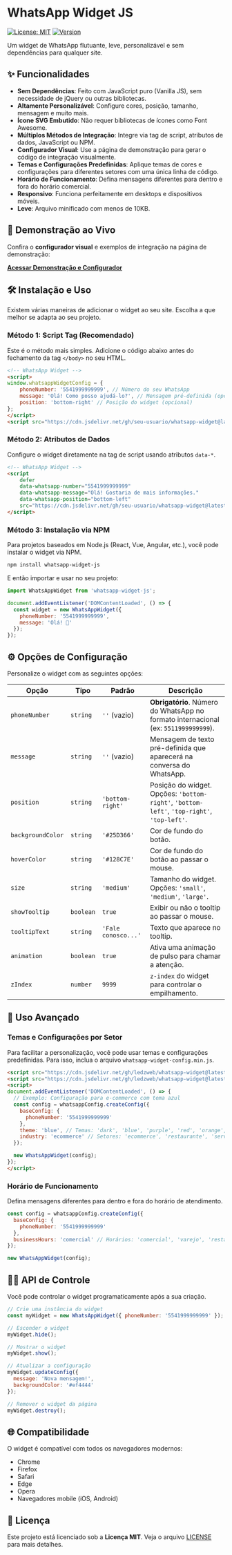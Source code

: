 # WhatsApp Widget JS

[![License: MIT](https://img.shields.io/badge/License-MIT-yellow.svg)](https://opensource.org/licenses/MIT)
[![Version](https://img.shields.io/badge/version-1.0.0-blue.svg)](https://github.com/seu-usuario/whatsapp-widget-js)

Um widget de WhatsApp flutuante, leve, personalizável e sem dependências para qualquer site.

## ✨ Funcionalidades

- **Sem Dependências**: Feito com JavaScript puro (Vanilla JS), sem necessidade de jQuery ou outras bibliotecas.
- **Altamente Personalizável**: Configure cores, posição, tamanho, mensagem e muito mais.
- **Ícone SVG Embutido**: Não requer bibliotecas de ícones como Font Awesome.
- **Múltiplos Métodos de Integração**: Integre via tag de script, atributos de dados, JavaScript ou NPM.
- **Configurador Visual**: Use a página de demonstração para gerar o código de integração visualmente.
- **Temas e Configurações Predefinidas**: Aplique temas de cores e configurações para diferentes setores com uma única linha de código.
- **Horário de Funcionamento**: Defina mensagens diferentes para dentro e fora do horário comercial.
- **Responsivo**: Funciona perfeitamente em desktops e dispositivos móveis.
- **Leve**: Arquivo minificado com menos de 10KB.

## 🚀 Demonstração ao Vivo

Confira o **configurador visual** e exemplos de integração na página de demonstração:

[**Acessar Demonstração e Configurador**](./integration-examples.html)

## 🛠️ Instalação e Uso

Existem várias maneiras de adicionar o widget ao seu site. Escolha a que melhor se adapta ao seu projeto.

### Método 1: Script Tag (Recomendado)

Este é o método mais simples. Adicione o código abaixo antes do fechamento da tag `</body>` no seu HTML.

```html
<!-- WhatsApp Widget -->
<script>
window.whatsappWidgetConfig = {
    phoneNumber: '5541999999999', // Número do seu WhatsApp
    message: 'Olá! Como posso ajudá-lo?', // Mensagem pré-definida (opcional)
    position: 'bottom-right' // Posição do widget (opcional)
};
</script>
<script src="https://cdn.jsdelivr.net/gh/seu-usuario/whatsapp-widget@latest/whatsapp-widget.min.js" defer></script>
```

### Método 2: Atributos de Dados

Configure o widget diretamente na tag de script usando atributos `data-*`.

```html
<!-- WhatsApp Widget -->
<script 
    defer
    data-whatsapp-number="5541999999999"
    data-whatsapp-message="Olá! Gostaria de mais informações."
    data-whatsapp-position="bottom-left"
    src="https://cdn.jsdelivr.net/gh/seu-usuario/whatsapp-widget@latest/whatsapp-widget.min.js">
</script>
```

### Método 3: Instalação via NPM

Para projetos baseados em Node.js (React, Vue, Angular, etc.), você pode instalar o widget via NPM.

```bash
npm install whatsapp-widget-js
```

E então importar e usar no seu projeto:

```javascript
import WhatsAppWidget from 'whatsapp-widget-js';

document.addEventListener('DOMContentLoaded', () => {
  const widget = new WhatsAppWidget({
    phoneNumber: '5541999999999',
    message: 'Olá! 👋'
  });
});
```

## ⚙️ Opções de Configuração

Personalize o widget com as seguintes opções:

| Opção             | Tipo      | Padrão                   | Descrição                                                                                             |
|-------------------|-----------|--------------------------|-------------------------------------------------------------------------------------------------------|
| `phoneNumber`     | `string`  | `''` (vazio)             | **Obrigatório**. Número do WhatsApp no formato internacional (ex: `5511999999999`).                      |
| `message`         | `string`  | `''` (vazio)             | Mensagem de texto pré-definida que aparecerá na conversa do WhatsApp.                                 |
| `position`        | `string`  | `'bottom-right'`         | Posição do widget. Opções: `'bottom-right'`, `'bottom-left'`, `'top-right'`, `'top-left'`.              |
| `backgroundColor` | `string`  | `'#25D366'`              | Cor de fundo do botão.                                                                                |
| `hoverColor`      | `string`  | `'#128C7E'`              | Cor de fundo do botão ao passar o mouse.                                                              |
| `size`            | `string`  | `'medium'`               | Tamanho do widget. Opções: `'small'`, `'medium'`, `'large'`.                                            |
| `showTooltip`     | `boolean` | `true`                   | Exibir ou não o tooltip ao passar o mouse.                                                            |
| `tooltipText`     | `string`  | `'Fale conosco...'`      | Texto que aparece no tooltip.                                                                         |
| `animation`       | `boolean` | `true`                   | Ativa uma animação de pulso para chamar a atenção.                                                    |
| `zIndex`          | `number`  | `9999`                   | `z-index` do widget para controlar o empilhamento.                                                    |

## 🎨 Uso Avançado

### Temas e Configurações por Setor

Para facilitar a personalização, você pode usar temas e configurações predefinidas. Para isso, inclua o arquivo `whatsapp-widget-config.min.js`.

```html
<script src="https://cdn.jsdelivr.net/gh/ledzweb/whatsapp-widget@latest/whatsapp-widget-config.min.js"></script>
<script src="https://cdn.jsdelivr.net/gh/ledzweb/whatsapp-widget@latest/whatsapp-widget.min.js"></script>
<script>
document.addEventListener('DOMContentLoaded', () => {
  // Exemplo: Configuração para e-commerce com tema azul
  const config = whatsappConfig.createConfig({
    baseConfig: {
      phoneNumber: '5541999999999'
    },
    theme: 'blue', // Temas: 'dark', 'blue', 'purple', 'red', 'orange', 'minimal', 'gradient'
    industry: 'ecommerce' // Setores: 'ecommerce', 'restaurante', 'servicos', 'suporte', etc.
  });

  new WhatsAppWidget(config);
});
</script>
```

### Horário de Funcionamento

Defina mensagens diferentes para dentro e fora do horário de atendimento.

```javascript
const config = whatsappConfig.createConfig({
  baseConfig: {
    phoneNumber: '5541999999999'
  },
  businessHours: 'comercial' // Horários: 'comercial', 'varejo', 'restaurante', 'sempre'
});

new WhatsAppWidget(config);
```

## 👨‍💻 API de Controle

Você pode controlar o widget programaticamente após a sua criação.

```javascript
// Crie uma instância do widget
const myWidget = new WhatsAppWidget({ phoneNumber: '5541999999999' });

// Esconder o widget
myWidget.hide();

// Mostrar o widget
myWidget.show();

// Atualizar a configuração
myWidget.updateConfig({
  message: 'Nova mensagem!',
  backgroundColor: '#ef4444'
});

// Remover o widget da página
myWidget.destroy();
```

## 🌐 Compatibilidade

O widget é compatível com todos os navegadores modernos:

- Chrome
- Firefox
- Safari
- Edge
- Opera
- Navegadores mobile (iOS, Android)

## 📜 Licença

Este projeto está licenciado sob a **Licença MIT**. Veja o arquivo [LICENSE](./LICENSE) para mais detalhes.
